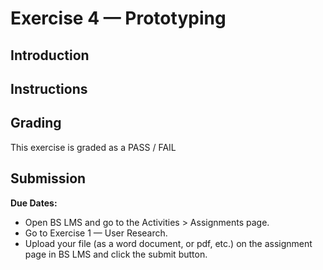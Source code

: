 # Exercise 4 — Prototyping

## Introduction

## Instructions

## Grading

This exercise is graded as a PASS / FAIL

## Submission

**Due Dates:**

<Badge text="Section 010: Sunday 24th @11:59pm" />
<Badge type="error" text="Section 020: Sunday 24th @11:59pm" />

- Open BS LMS and go to the Activities > Assignments page.
- Go to Exercise 1 — User Research.
- Upload your file (as a word document, or pdf, etc.) on the assignment page in BS LMS and click the submit button.
